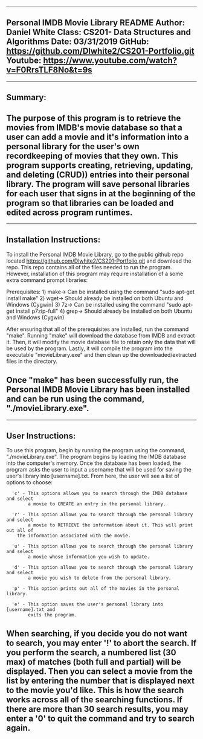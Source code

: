-----------------------------------------------------------------------------------
Personal IMDB Movie Library README
Author: Daniel White
Class: CS201- Data Structures and Algorithms
Date: 03/31/2019
GitHub: https://github.com/Dlwhite2/CS201-Portfolio.git
Youtube: https://www.youtube.com/watch?v=F0RrsTLF8No&t=9s
-----------------------------------------------------------------------------------



-----------------------------------------------------------------------------------
Summary:
-----------------------------------------------------------------------------------
The purpose of this program is to retrieve the movies from IMDB's movie database
so that a user can add a movie and it's information into a personal library for the
user's own recordkeeping of movies that they own. This program supports creating,
retrieving, updating, and deleting (CRUD)) entries into their personal library. The
program will save personal libraries for each user that signs in at the beginning
of the program so that libraries can be loaded and edited across program runtimes.
-----------------------------------------------------------------------------------



-----------------------------------------------------------------------------------
Installation Instructions:
-----------------------------------------------------------------------------------
To install the Personal IMDB Movie Library, go to the public github repo located
https://github.com/Dlwhite2/CS201-Portfolio.git and download the repo. This repo
contains all of the files needed to run the program. However, installation of this
program may require installation of a some extra command prompt libraries:

   Prerequisites:
     1) make-> Can be installed using the command "sudo apt-get install make"
     2) wget-> Should already be installed on both Ubuntu and Windows (Cygwin)
     3) 7z->   Can be installed using the command "sudo apt-get install p7zip-full"
     4) grep-> Should already be installed on both Ubuntu and Windows (Cygwin)

After ensuring that all of the prerequisites are installed, run the command "make".
Running "make" will download the database from IMDB and extract it. Then, it will
modify the movie database file to retain only the data that will be used by the
program. Lastly, it will compile the program into the executable "movieLibrary.exe"
and then clean up the downloaded/extracted files in the directory.

Once "make" has been successfully run, the Personal IMDB Movie Library has been
installed and can be run using the command, "./movieLibrary.exe".
-----------------------------------------------------------------------------------



-----------------------------------------------------------------------------------
User Instructions:
-----------------------------------------------------------------------------------
To use this program, begin by running the program using the command,
"./movieLibrary.exe". The program begins by loading the IMDB database into the
computer's memory. Once the database has been loaded, the program asks the user to
input a username that will be used for saving the user's library into
[username].txt. From here, the user will see a list of options to choose:

      'c' - This options allows you to search through the IMDB database and select
      	    a movie to CREATE an entry in the personal library. 
	    
      'r' - This option allows you to search through the personal library and select
      	    a movie to RETRIEVE the information about it. This will print out all of
	    the information associated with the movie.

      'u' - This option allows you to search through the personal library and select
      	    a movie whose information you wish to update.

      'd' - This option allows you to search through the personal library and select
      	    a movie you wish to delete from the personal library.

      'p' - This option prints out all of the movies in the personal library.

      'e' - This option saves the user's personal library into [username].txt and
      	    exits the program.

When searching, if you decide you do not want to search, you may enter '!' to
abort the search. If you perform the search, a numbered list (30 max) of matches
(both full and partial) will be displayed. Then you can select a movie from the list
by entering the number that is displayed next to the movie you'd like. This is how
the search works across all of the searching functions. If there are more than 30
search results, you may enter a '0' to quit the command and try to search again.
-----------------------------------------------------------------------------------